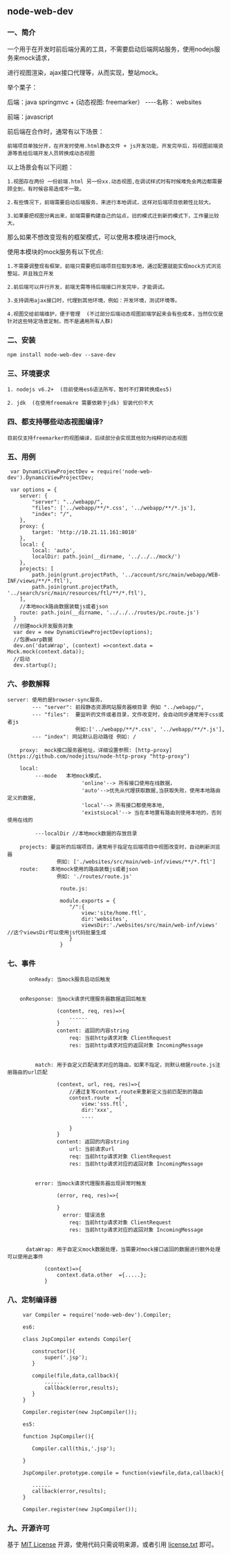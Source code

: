 ## node-web-dev

### 一、简介

一个用于在开发时前后端分离的工具，不需要启动后端网站服务，使用nodejs服务来mock请求，

进行视图渲染，ajax接口代理等，从而实现，整站mock。

举个栗子：

  后端：java springmvc + (动态视图: freemarker） ----名称： websites

  前端：javascript

  前后端在合作时，通常有以下场景：

	前端项目单独分开，在开发时使用.html静态文件 + js开发功能，开发完毕后，将视图前端资源等丢给后端开发人员转换成动态视图

  以上场景会有以下问题：

	1.视图存在两份 一份前端.html 另一份xx.动态视图,在调试样式时有时候难免会两边都需要顾全到，有时候容易造成不一致。

	2.有些情况下，前端需要启动后端服务，来进行本地调试，这样对后端项目依赖性比较大。

	3.如果要把视图分离出来，前端需要构建自己的站点，旧的模式迁到新的模式下，工作量比较大。

  那么如果不想改变现有的框架模式，可以使用本模块进行mock,

  使用本模块的mock服务有以下优点:

	1.不需要调整现有框架，前端只需要把后端项目拉取到本地，通过配置就能实现mock方式浏览整站，并且独立开发

	2.前后端可以并行开发，前端无需等待后端接口开发完毕，才能调试。

	3.支持调用ajax接口时，代理到其他环境，例如：开发环境，测试环境等。

	4.视图交给前端维护，便于管理  (不过部分后端动态视图前端学起来会有些成本，当然仅仅是针对这些特定场景定制，而不是通用所有人群)

### 二、安装

    npm install node-web-dev --save-dev
    
### 三、环境要求

    1. nodejs v6.2+  (目前使用es6语法所写，暂时不打算转换成es5)
    
    2. jdk  (在使用freemakre 需要依赖于jdk) 安装代价不大
    
    
### 四、都支持哪些动态视图编译?

    目前仅支持freemarker的视图编译，后续部分会实现其他较为纯粹的动态视图
     
### 五、用例
	
     var DynamicViewProjectDev = require('node-web-dev').DynamicViewProjectDev;	
	
     var options = {
        server: {
            "server": "../webapp/", 
            "files": ['../webapp/**/*.css', '../webapp/**/*.js'], 
            "index": "/", 
        },
        proxy: {
            target: 'http://10.21.11.161:8010' 
        },
        local: {
            local: 'auto', 
            localDir: path.join(__dirname, '../../../mock/') 
        },
        projects: [
            path.join(grunt.projectPath, '../account/src/main/webapp/WEB-INF/views/**/*.ftl'),
            path.join(grunt.projectPath, '../search/src/main/resources/ftl/**/*.ftl'),
        ],
        //本地mock路由数据装载js或者json
        route: path.join(__dirname, '../../../routes/pc.route.js')
      }
      //创建mock开发服务对象
      var dev = new DynamicViewProjectDev(options);
      //包裹warp数据
      dev.on('dataWrap', (context) =>context.data = Mock.mock(context.data));
      //启动
      dev.startup();
      
### 六、参数解释
	
        	
	server: 使用的是browser-sync服务，
            --- "server": 前段静态资源网站服务器根目录 例如 "../webapp/",
            --- "files":  要监听的文件或者目录，文件改变时，会自动同步通常用于css或者js
                          例如:['../webapp/**/*.css', '../webapp/**/*.js'], 
            --- "index": 网站默认启动路径 例如: /
        
        proxy:  mock接口服务器地址，详细设置参照: [http-proxy](https://github.com/nodejitsu/node-http-proxy "http-proxy")
        
        local:  
             ---mode   本地mock模式，
                            'online'--> 所有接口使用在线数据，
                            'auto'-->优先从代理获取数据,当获取失败，使用本地路由定义的数据,
                            'local'--> 所有接口都使用本地,   
                            'existsLocal'--> 当在本地置有路由则使用本地的，否则使用在线的   
        
             ---localDir //本地mock数据的存放目录
        
        projects: 要监听的后端项目，通常用于指定在后端项目中视图改变时，自动刷新浏览器
                    例如: ['./websites/src/main/web-inf/views/**/*.ftl']
        route:    本地mock使用的路由装载js或者json
                    例如: './routes/route.js'
                    
                     route.js:
                     
                     module.exports = {
                     	"/":{
                     		view:'site/home.ftl',
                     		dir:'websites',
                     		viewsDir:'./websites/src/main/web-inf/views' //这个viewsDir可以使用js代码批量生成
                     	}
                     }
                     
                     
        
        

### 七、事件

           onReady: 当mock服务启动后触发
        
        
        onResponse: 当mock请求代理服务器数据返回后触发
        
                    (content, req, res)=>{  
                    	......
                    }
                    content: 返回的内容string
                        req: 当前http请求对象 ClientRequest
                        res: 当前http请求对应的返回对象 IncomingMessage
        
        
             match: 用于自定义匹配请求对应的路由，如果不指定，则默认根据route.js注册路由的url匹配
        
                    (context, url, req, res)=>{
                    	//通过复写context.route来重新定义当前匹配到的路由
                    	context.route  ={
                    	    view:'sss.ftl',
                    	    dir:'xxx',
                    	    ....
                    	    
                    	}
                    }
                    content: 返回的内容string
                        url: 当前请求url
                        req: 当前http请求对象 ClientRequest
                        res: 当前http请求对应的返回对象 IncomingMessage
        
        
             error: 当mock请求代理服务器出现异常时触发
        
                    (error, req, res)=>{
                    
                    }
                      error: 错误消息
                        req: 当前http请求对象 ClientRequest
                        res: 当前http请求对应的返回对象 IncomingMessage
        
        
          dataWrap: 用于自定义mock数据处理，当需要对mock接口返回的数据进行额外处理可以使用此事件
                   
        	    (context)=>{
        	    	context.data.other  ={.....};
        	    }

### 八、定制编译器

         var Compiler = require('node-web-dev').Compiler;
         
         es6:
         
         class JspCompiler extends Compiler{
         	
         	constructor(){
         	    super('.jsp');
         	}
         	
         	compile(file,data,callback){
         		......
         		callback(error,results);
         	}
         }
         
         Compiler.register(new JspCompiler());
         
         es5:
         
         function JspCompiler(){
            
            Compiler.call(this,'.jsp');
            
         }
         
         JspCompiler.prototype.compile = function(viewfile,data,callback){
         	
         	......
         	callback(error,results);
         }
         
         Compiler.register(new JspCompiler());

### 九、开源许可
基于 [MIT License](http://zh.wikipedia.org/wiki/MIT_License) 开源，使用代码只需说明来源，或者引用 [license.txt](https://github.com/sofish/typo.css/blob/master/license.txt) 即可。
